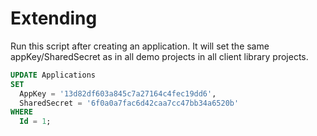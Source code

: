 Extending
=====================

Run this script after creating an application. It will set the same appKey/SharedSecret as in all demo projects in all client library projects.


```sql
UPDATE Applications 
SET 
  AppKey = '13d82df603a845c7a27164c4fec19dd6',
  SharedSecret = '6f0a0a7fac6d42caa7cc47bb34a6520b'
WHERE 
  Id = 1;
```
